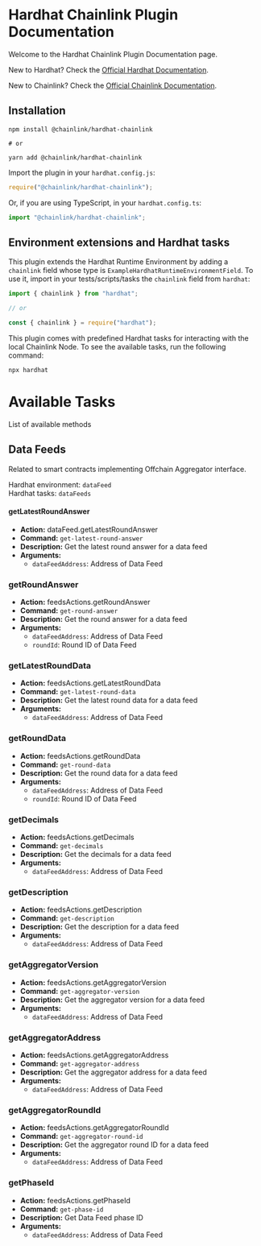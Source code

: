 # Hardhat Chainlink Plugin Documentation

Welcome to the Hardhat Chainlink Plugin Documentation page.

New to Hardhat? Check the [Official Hardhat Documentation](https://hardhat.org/docs).

New to Chainlink? Check the [Official Chainlink Documentation](https://docs.chain.link/).

## Installation

```console
npm install @chainlink/hardhat-chainlink

# or

yarn add @chainlink/hardhat-chainlink
```

Import the plugin in your `hardhat.config.js`:

```js
require("@chainlink/hardhat-chainlink");
```

Or, if you are using TypeScript, in your `hardhat.config.ts`:

```ts
import "@chainlink/hardhat-chainlink";
```

## Environment extensions and Hardhat tasks

This plugin extends the Hardhat Runtime Environment by adding a `chainlink` field
whose type is `ExampleHardhatRuntimeEnvironmentField`. To use it, import in your tests/scripts/tasks the `chainlink` field from `hardhat`:

```typescript
import { chainlink } from "hardhat";

// or

const { chainlink } = require("hardhat");
```

This plugin comes with predefined Hardhat tasks for interacting with the local Chainlink Node. To see the available tasks, run the following command:

```console
npx hardhat
```

# Available Tasks
List of available methods 
## Data Feeds
Related to smart contracts implementing Offchain Aggregator interface.

Hardhat environment: `dataFeed`  
Hardhat tasks: `dataFeeds`

#### getLatestRoundAnswer

- **Action:** dataFeed.getLatestRoundAnswer
- **Command:** `get-latest-round-answer`
- **Description:** Get the latest round answer for a data feed
- **Arguments:**
  - `dataFeedAddress`: Address of Data Feed

### getRoundAnswer

- **Action:** feedsActions.getRoundAnswer
- **Command:** `get-round-answer`
- **Description:** Get the round answer for a data feed
- **Arguments:**
  - `dataFeedAddress`: Address of Data Feed
  - `roundId`: Round ID of Data Feed

### getLatestRoundData

- **Action:** feedsActions.getLatestRoundData
- **Command:** `get-latest-round-data`
- **Description:** Get the latest round data for a data feed
- **Arguments:**
  - `dataFeedAddress`: Address of Data Feed

### getRoundData

- **Action:** feedsActions.getRoundData
- **Command:** `get-round-data`
- **Description:** Get the round data for a data feed
- **Arguments:**
  - `dataFeedAddress`: Address of Data Feed
  - `roundId`: Round ID of Data Feed

### getDecimals

- **Action:** feedsActions.getDecimals
- **Command:** `get-decimals`
- **Description:** Get the decimals for a data feed
- **Arguments:**
  - `dataFeedAddress`: Address of Data Feed

### getDescription

- **Action:** feedsActions.getDescription
- **Command:** `get-description`
- **Description:** Get the description for a data feed
- **Arguments:**
  - `dataFeedAddress`: Address of Data Feed

### getAggregatorVersion

- **Action:** feedsActions.getAggregatorVersion
- **Command:** `get-aggregator-version`
- **Description:** Get the aggregator version for a data feed
- **Arguments:**
  - `dataFeedAddress`: Address of Data Feed

### getAggregatorAddress

- **Action:** feedsActions.getAggregatorAddress
- **Command:** `get-aggregator-address`
- **Description:** Get the aggregator address for a data feed
- **Arguments:**
  - `dataFeedAddress`: Address of Data Feed

### getAggregatorRoundId

- **Action:** feedsActions.getAggregatorRoundId
- **Command:** `get-aggregator-round-id`
- **Description:** Get the aggregator round ID for a data feed
- **Arguments:**
  - `dataFeedAddress`: Address of Data Feed

### getPhaseId

- **Action:** feedsActions.getPhaseId
- **Command:** `get-phase-id`
- **Description:** Get Data Feed phase ID
- **Arguments:**
  - `dataFeedAddress`: Address of Data Feed

